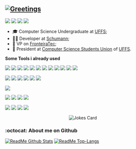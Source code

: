 <!-- Swagger: https://polite-greetings.herokuapp.com/ -->
## **[![Greetings](https://polite-greetings.herokuapp.com/api/v1/greetings?latLong=-15.7801%2C-47.9292&responseType=png&showTz=true&backgroundColor=0d1117)](https://github.com/ruanpato/polite-greetings/)** ##

<!--
Icons: https://simpleicons.org/
Badges: https://github.com/Ileriayo/markdown-badges
BadgePattern: <img src="https://img.shields.io/badge/<badge>%20-%23<badge-color>.svg?&style=for-the-badge&logo=<badge>&logoColor=<logo-color>"/>
-->

<p id="contact">
  <a href="https://www.linkedin.com/in/ruanpato/" target="_blank"><img src="https://img.shields.io/badge/linkedin%20-%230077B5.svg?&style=for-the-badge&logo=linkedin&logoColor=white"/></a>
  <a href="https://gitlab.com/ruanpato"><img src="https://img.shields.io/badge/gitlab%20-%23181717.svg?&style=for-the-badge&logo=gitlab&logoColor=white"/></a>
  <a href="https://github.com/ruanpato"><img src="https://img.shields.io/badge/github%20-%23121011.svg?&style=for-the-badge&logo=github&logoColor=white"/></a>
  <a href="https://bitbucket.org/ruanpato/"><img src="https://img.shields.io/badge/bitbucket%20-%230047B3.svg?&style=for-the-badge&logo=bitbucket&logoColor=white"/></a>
</p>

- 🎓 Computer Science Undergraduate at [UFFS](https://www.uffs.edu.br/);
- 👨‍💻 Developer at [Schumann](https://br.linkedin.com/company/schumann-moveis-e-eletro-ltda);
- 👔 VP on [FronteiraTec](https://github.com/fronteiratec);
- 👥 President at [Computer Science Students Union](https://github.com/caccuffs) of [UFFS](https://www.uffs.edu.br/).

**Some Tools i already used**
<p id="programming_languages">
  <img src="https://img.shields.io/badge/c%20-%2300599C.svg?&style=for-the-badge&logo=c&logoColor=white"/>
  <img src="https://img.shields.io/badge/c++%20-%2300599C.svg?&style=for-the-badge&logo=c%2B%2B&logoColor=white"/>
  <img src="https://img.shields.io/badge/java-%23ED8B00.svg?&style=for-the-badge&logo=java&logoColor=white"/>
  <img src="https://img.shields.io/badge/python%20-%2314354C.svg?&style=for-the-badge&logo=python&logoColor=white"/>
  <img src="https://img.shields.io/badge/javascript%20-%23323330.svg?&style=for-the-badge&logo=javascript&logoColor=%23F7DF1E"/>
  <img src="https://img.shields.io/badge/go-%2300ADD8.svg?&style=for-the-badge&logo=go&logoColor=white"/>
  <img src="https://img.shields.io/badge/shell_script%20-%23121011.svg?&style=for-the-badge&logo=gnu-bash&logoColor=white"/>
  <img src="https://img.shields.io/badge/php-%23777BB4.svg?&style=for-the-badge&logo=php&logoColor=white"/>
  <img src="https://img.shields.io/badge/node.js%20-%2343853D.svg?&style=for-the-badge&logo=node.js&logoColor=white"/>
  <img src="https://img.shields.io/badge/typescript%20-%23007ACC.svg?&style=for-the-badge&logo=typescript&logoColor=white"/>
  <img src="https://img.shields.io/badge/laravel%20-%23FF2D20.svg?&style=for-the-badge&logo=laravel&logoColor=white"/>
  <img src="https://img.shields.io/badge/pascal%20-%23036bfc.svg?&style=for-the-badge&logo=pascal&logoColor=white"/>
</p>

<p id="structure_or_style_languages">
  <img src="https://img.shields.io/badge/html5%20-%23E34F26.svg?&style=for-the-badge&logo=html5&logoColor=white"/>
  <img src="https://img.shields.io/badge/css3%20-%231572B6.svg?&style=for-the-badge&logo=css3&logoColor=white"/>
  <img src="https://img.shields.io/badge/Sass%20-%23CC6699.svg?&style=for-the-badge&logo=sass&logoColor=white"/>
  <img src="https://img.shields.io/badge/markdown-%23000000.svg?&style=for-the-badge&logo=markdown&logoColor=white"/>
  <img src="https://img.shields.io/badge/latex%20-%23008080.svg?&style=for-the-badge&logo=latex&logoColor=white"/>
  <img src="https://img.shields.io/badge/Swagger-%20%23white.svg?&style=for-the-badge&logo=Swagger&logoColor=white"/>
</p>

<p id="version_control">
  <img src="https://img.shields.io/badge/git%20-%23F05033.svg?&style=for-the-badge&logo=git&logoColor=white"/>
</p>

<p id="sgbd">
  <img src="https://img.shields.io/badge/mysql-%2300f.svg?&style=for-the-badge&logo=mysql&logoColor=white"/>
  <img src="https://img.shields.io/badge/postgres-%23316192.svg?&style=for-the-badge&logo=postgresql&logoColor=white"/>
  <img src="https://img.shields.io/badge/MariaDB%20-%23003545.svg?&style=for-the-badge&logo=mariaDB&logoColor=white"/>
  <img src="https://img.shields.io/badge/sqlite-%2307405e.svg?&style=for-the-badge&logo=sqlite&logoColor=white"/>
</p>

<p id="miscelaneous">
  <img src="https://img.shields.io/badge/Postman%20-%23FF6C37.svg?&style=for-the-badge&logo=Postman&logoColor=white"/>
  <img src="https://img.shields.io/badge/Docker%20-%232496ED.svg?&style=for-the-badge&logo=Docker&logoColor=white"/>
  <img src="https://img.shields.io/badge/NPM%20-%23CB3837.svg?&style=for-the-badge&logo=NPM&logoColor=white"/>
  <img src="https://img.shields.io/badge/Composer%20-%23885630.svg?&style=for-the-badge&logo=Composer&logoColor=white"/>
</p>

<p align="center" id="jokes_card">
  <img src="https://readme-jokes.vercel.app/api" alt="Jokes Card" />
</p>

### :octocat: About me on Github ###

[![ReadMe Github Stats](https://github-readme-stats.vercel.app/api?username=ruanpato&show_icons=true&title_color=00a83b&theme=gotham&hide_border=true)](https://github.com/anuraghazra/github-readme-stats)
[![ReadMe Top-Langs](https://github-readme-stats.vercel.app/api/top-langs/?username=ruanpato&hide=TeX&layout=compact&title_color=00a83b&langs_count=10&theme=gotham&hide_border=true)](https://github.com/anuraghazra/github-readme-stats)
